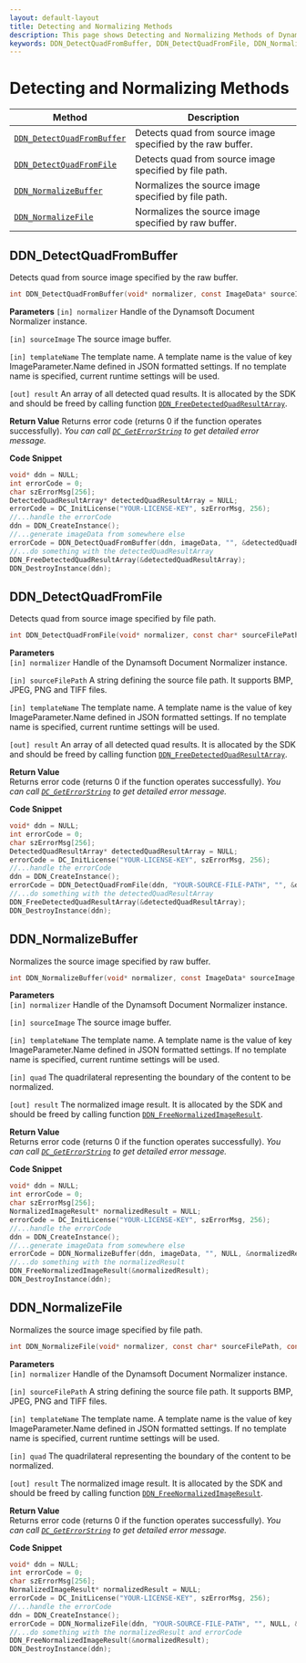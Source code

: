 ```yaml
---
layout: default-layout
title: Detecting and Normalizing Methods
description: This page shows Detecting and Normalizing Methods of Dynamsoft Document Normalizer SDK C Edition.
keywords: DDN_DetectQuadFromBuffer, DDN_DetectQuadFromFile, DDN_NormalizeBuffer, DDN_NormalizeFile, api reference, c
---
```


# Detecting and Normalizing Methods

| Method               | Description |
|----------------------|-------------|
| [`DDN_DetectQuadFromBuffer`](#ddn_detectquadfrombuffer) | Detects quad from source image specified by the raw buffer. |
| [`DDN_DetectQuadFromFile`](#ddn_detectquadfromfile) | Detects quad from source image specified by file path. |
| [`DDN_NormalizeBuffer`](#ddn_normalizebuffer) | Normalizes the source image specified by file path. |
| [`DDN_NormalizeFile`](#ddn_normalizefile) | Normalizes the source image specified by raw buffer. |

## DDN_DetectQuadFromBuffer

Detects quad from source image specified by the raw buffer.

```c
int DDN_DetectQuadFromBuffer(void* normalizer, const ImageData* sourceImage, const char* templateName, DetectedQuadResultArray** result)
```

**Parameters**
`[in] normalizer` Handle of the Dynamsoft Document Normalizer instance.

`[in] sourceImage` The source image buffer.

`[in] templateName` The template name. A template name is the value of key ImageParameter.Name defined in JSON formatted settings. If no template name is specified, current runtime settings will be used.

`[out] result` An array of all detected quad results. It is allocated by the SDK and should be freed by calling function [`DDN_FreeDetectedQuadResultArray`](document-normalizer-result.md#ddn_freedetectedquadresultarray).

**Return Value**
Returns error code (returns 0 if the function operates successfully).
*You can call [`DC_GetErrorString`](document-normalizer-general.md#dc_geterrorstring) to get detailed error message.*

**Code Snippet**

```c
void* ddn = NULL;
int errorCode = 0;
char szErrorMsg[256];
DetectedQuadResultArray* detectedQuadResultArray = NULL;
errorCode = DC_InitLicense("YOUR-LICENSE-KEY", szErrorMsg, 256);
//...handle the errorCode
ddn = DDN_CreateInstance();
//...generate imageData from somewhere else
errorCode = DDN_DetectQuadFromBuffer(ddn, imageData, "", &detectedQuadResultArray);
//...do something with the detectedQuadResultArray
DDN_FreeDetectedQuadResultArray(&detectedQuadResultArray);
DDN_DestroyInstance(ddn);
```

## DDN_DetectQuadFromFile

Detects quad from source image specified by file path.

```c
int DDN_DetectQuadFromFile(void* normalizer, const char* sourceFilePath, const char* templateName, DetectedQuadResultArray** result)
```

**Parameters**  
`[in] normalizer` Handle of the Dynamsoft Document Normalizer instance.

`[in] sourceFilePath` A string defining the source file path. It supports BMP, JPEG, PNG and TIFF files.

`[in] templateName` The template name. A template name is the value of key ImageParameter.Name defined in JSON formatted settings. If no template name is specified, current runtime settings will be used.

`[out] result` An array of all detected quad results. It is allocated by the SDK and should be freed by calling function [`DDN_FreeDetectedQuadResultArray`](document-normalizer-result.md#ddn_freedetectedquadresultarray).

**Return Value**  
Returns error code (returns 0 if the function operates successfully).
*You can call [`DC_GetErrorString`](document-normalizer-general.md#dc_geterrorstring) to get detailed error message.*

**Code Snippet**

```c
void* ddn = NULL;
int errorCode = 0;
char szErrorMsg[256];
DetectedQuadResultArray* detectedQuadResultArray = NULL;
errorCode = DC_InitLicense("YOUR-LICENSE-KEY", szErrorMsg, 256);
//...handle the errorCode
ddn = DDN_CreateInstance();
errorCode = DDN_DetectQuadFromFile(ddn, "YOUR-SOURCE-FILE-PATH", "", &detectedQuadResultArray);
//...do something with the detectedQuadResultArray
DDN_FreeDetectedQuadResultArray(&detectedQuadResultArray);
DDN_DestroyInstance(ddn);
```

## DDN_NormalizeBuffer

Normalizes the source image specified by raw buffer.

```c
int DDN_NormalizeBuffer(void* normalizer, const ImageData* sourceImage, const char* templateName, const Quadrilateral* quad, NormalizedImageResult** result)
```

**Parameters**  
`[in] normalizer` Handle of the Dynamsoft Document Normalizer instance.

`[in] sourceImage` The source image buffer.

`[in] templateName` The template name. A template name is the value of key ImageParameter.Name defined in JSON formatted settings. If no template name is specified, current runtime settings will be used.

`[in] quad` The quadrilateral representing the boundary of the content to be normalized.

`[out] result` The normalized image result. It is allocated by the SDK and should be freed by calling function [`DDN_FreeNormalizedImageResult`](document-normalizer-result.md#ddn_freenormalizedimageresult).

**Return Value**  
Returns error code (returns 0 if the function operates successfully).
*You can call [`DC_GetErrorString`](document-normalizer-general.md#dc_geterrorstring) to get detailed error message.*

**Code Snippet**

```c
void* ddn = NULL;
int errorCode = 0;
char szErrorMsg[256];
NormalizedImageResult* normalizedResult = NULL;
errorCode = DC_InitLicense("YOUR-LICENSE-KEY", szErrorMsg, 256);
//...handle the errorCode
ddn = DDN_CreateInstance();
//...generate imageData from somewhere else
errorCode = DDN_NormalizeBuffer(ddn, imageData, "", NULL, &normalizedResult);
//...do something with the normalizedResult
DDN_FreeNormalizedImageResult(&normalizedResult);
DDN_DestroyInstance(ddn);
```

## DDN_NormalizeFile

Normalizes the source image specified by file path.

```c
int DDN_NormalizeFile(void* normalizer, const char* sourceFilePath, const char* templateName, const Quadrilateral* quad, NormalizedImageResult** result)
```

**Parameters**  
`[in] normalizer` Handle of the Dynamsoft Document Normalizer instance.

`[in] sourceFilePath` A string defining the source file path. It supports BMP, JPEG, PNG and TIFF files.

`[in] templateName` The template name. A template name is the value of key ImageParameter.Name defined in JSON formatted settings. If no template name is specified, current runtime settings will be used.

`[in] quad` The quadrilateral representing the boundary of the content to be normalized.

`[out] result` The normalized image result. It is allocated by the SDK and should be freed by calling function [`DDN_FreeNormalizedImageResult`](document-normalizer-result.md#ddn_freenormalizedimageresult).

**Return Value**  
Returns error code (returns 0 if the function operates successfully).
*You can call [`DC_GetErrorString`](document-normalizer-general.md#dc_geterrorstring) to get detailed error message.*

**Code Snippet**

```c
void* ddn = NULL;
int errorCode = 0;
char szErrorMsg[256];
NormalizedImageResult* normalizedResult = NULL;
errorCode = DC_InitLicense("YOUR-LICENSE-KEY", szErrorMsg, 256);
//...handle the errorCode
ddn = DDN_CreateInstance();
errorCode = DDN_NormalizeFile(ddn, "YOUR-SOURCE-FILE-PATH", "", NULL, &normalizedResult);
//...do something with the normalizedResult and errorCode
DDN_FreeNormalizedImageResult(&normalizedResult);
DDN_DestroyInstance(ddn);
```
